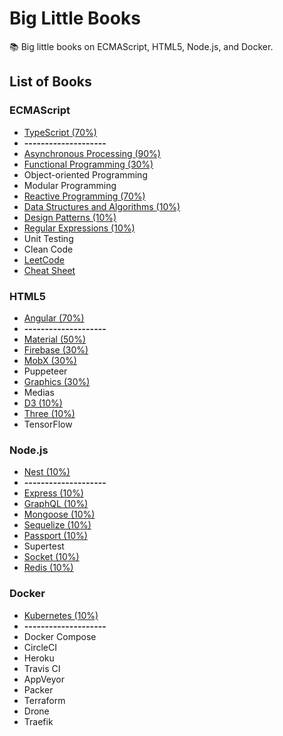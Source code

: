 # Big Little Books

:books: Big little books on ECMAScript, HTML5, Node.js, and Docker.

## List of Books

### ECMAScript

* [TypeScript (70%)](https://github.com/Shyam-Chen/Big-Little-Books/blob/master/ECMAScript/TypeScript/README.md)
* **--------------------**
* [Asynchronous Processing (90%)](https://github.com/Shyam-Chen/Big-Little-Books/blob/master/ECMAScript/Asynchronous-Processing.md)
* [Functional Programming (30%)](https://github.com/Shyam-Chen/Big-Little-Books/blob/master/ECMAScript/Functional-Programming.md)
* Object-oriented Programming
* Modular Programming
* [Reactive Programming (70%)](https://github.com/Shyam-Chen/Big-Little-Books/blob/master/ECMAScript/Reactive-Programming.md)
* [Data Structures and Algorithms (10%)](https://github.com/Shyam-Chen/Big-Little-Books/blob/master/ECMAScript/Data-Structures-and-Algorithms.md)
* [Design Patterns (10%)](https://github.com/Shyam-Chen/Big-Little-Books/blob/master/ECMAScript/Design-Patterns.md)
* [Regular Expressions (10%)](https://github.com/Shyam-Chen/Big-Little-Books/blob/master/ECMAScript/Regular-Expressions.md)
* Unit Testing
* Clean Code
* [LeetCode](https://github.com/Shyam-Chen/Big-Little-Books/tree/master/ECMAScript/LeetCode)
* [Cheat Sheet](https://github.com/Shyam-Chen/Big-Little-Books/blob/master/ECMAScript/Cheat-Sheet.md)

### HTML5

* [Angular (70%)](https://github.com/Shyam-Chen/Big-Little-Books/blob/master/HTML5/Angular/README.md)
* **--------------------**
* [Material (50%)](https://github.com/Shyam-Chen/Big-Little-Books/blob/master/HTML5/Material.md)
* [Firebase (30%)](https://github.com/Shyam-Chen/Big-Little-Books/blob/master/HTML5/Firebase.md)
* [MobX (30%)](https://github.com/Shyam-Chen/Big-Little-Books/blob/master/HTML5/MobX.md)
* Puppeteer
* [Graphics (30%)](https://github.com/Shyam-Chen/Big-Little-Books/blob/master/HTML5/Graphics.md)
* Medias
* [D3 (10%)](https://github.com/Shyam-Chen/Big-Little-Books/blob/master/HTML5/D3.md)
* [Three (10%)](https://github.com/Shyam-Chen/Big-Little-Books/blob/master/HTML5/Three.md)
* TensorFlow

### Node.js

* [Nest (10%)](https://github.com/Shyam-Chen/Big-Little-Books/blob/master/Node.js/Nest/README.md)
* **--------------------**
* [Express (10%)](https://github.com/Shyam-Chen/Big-Little-Books/blob/master/Node.js/Express.md)
* [GraphQL (10%)](https://github.com/Shyam-Chen/Big-Little-Books/blob/master/Node.js/GraphQL.md)
* [Mongoose (10%)](https://github.com/Shyam-Chen/Big-Little-Books/blob/master/Node.js/Mongoose.md)
* [Sequelize (10%)](https://github.com/Shyam-Chen/Big-Little-Books/blob/master/Node.js/Sequelize.md)
* [Passport (10%)](https://github.com/Shyam-Chen/Big-Little-Books/blob/master/Node.js/Passport.md)
* Supertest
* [Socket (10%)](https://github.com/Shyam-Chen/Big-Little-Books/blob/master/Node.js/Socket.md)
* [Redis (10%)](https://github.com/Shyam-Chen/Big-Little-Books/blob/master/Node.js/Redis.md)

### Docker

* [Kubernetes (10%)](https://github.com/Shyam-Chen/Big-Little-Books/blob/master/Docker/Kubernetes/README.md)
* **--------------------**
* Docker Compose
* CircleCI
* Heroku
* Travis CI
* AppVeyor
* Packer
* Terraform
* Drone
* Traefik
